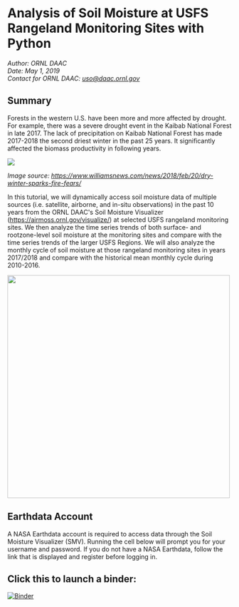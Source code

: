 # Analysis of Soil Moisture at USFS Rangeland Monitoring Sites with Python
*Author: ORNL DAAC*  
*Date: May 1, 2019*  
*Contact for ORNL DAAC: uso@daac.ornl.gov*

## Summary
Forests in the western U.S. have been more and more affected by drought. For example, there was a severe drought event in the Kaibab National Forest in late 2017. The lack of precipitation on Kaibab National Forest has made 2017-2018 the second driest winter in the past 25 years. It significantly affected the biomass productivity in following years. 

<img src="https://westernnews.media.clients.ellingtoncms.com/img/photos/2018/02/20/Boundary_Fire_t715.jpg"/>

*Image source: https://www.williamsnews.com/news/2018/feb/20/dry-winter-sparks-fire-fears/*

In this tutorial, we will dynamically access soil moisture data of multiple sources (i.e. satellite, airborne, and in-situ observations) in the past 10 years from the ORNL DAAC's Soil Moisture Visualizer (https://airmoss.ornl.gov/visualize/) at selected USFS rangeland monitoring sites. We then analyze the time series trends of both surface- and rootzone-level soil moisture at the monitoring sites and compare with the time series trends of the larger USFS Regions. We will also analyze the monthly cycle of soil moisture at those rangeland monitoring sites in years 2017/2018 and compare with the historical mean monthly cycle during 2010-2016.

<img src="https://webmap.ornl.gov/img/DAAC_logo_blue_text_transparent_bg_web_0.png" width="500"/>


## Earthdata Account

A NASA Earthdata account is required to access data through the Soil Moisture Visualizer (SMV). Running the cell below will prompt you for your username and password. If you do not have a NASA Earthdata, follow the link that is displayed and register before logging in.

## Click this to launch a binder:
[![Binder](https://mybinder.org/badge_logo.svg)](https://mybinder.org/v2/gh/yaxingwei/usfs_nasa_workshop_day3/master)

